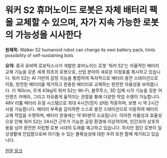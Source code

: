 # 워커 S2 휴머노이드 로봇은 자체 배터리 팩을 교체할 수 있으며, 자가 지속 가능한 로봇의 가능성을 시사한다

**원제목:** Walker S2 humanoid robot can change its own battery pack, hints possibility of self-sustaining bots

**요약:** 중국 유비텍 로보틱스사가 개발한 휴머노이드 로봇 ‘워커 S2’는 자율적인 배터리 교체 기능을 갖춘 세계 최초의 로봇으로, 산업 분야의 새로운 이정표를 제시하고 있습니다.  워커 S2는  AI 기반의 감정 지능을 통합하여  독자적으로 배터리 충전 스테이션으로 이동, 방전된 배터리를 제거하고 완충된 배터리로 교체하는 완전한 자율성을 보여줍니다.  키 160cm, 무게 43kg의 워커 S2는  Wi-Fi, 블루투스, 3D 입체 시각 기능을 갖춘 어안렌즈 카메라, 그리고 자유롭게 움직이는 관절을 통해 다양한 작업 수행이 가능합니다.  48V 리튬 배터리 듀얼 시스템으로 최대 4시간(정지 상태) 작동하며, 보행 시 약 2시간 사용 가능합니다.  배터리 부족을 감지하면 스스로 충전 스테이션으로 이동하여 배터리 교체 작업을 수행하며, 배터리 완충에는 약 90분이 소요됩니다.  이러한 자율성과 효율성으로 인해 워커 S2는  24시간 근무가 가능한 공장 환경에 이상적이며,  인간과의 상호작용을 넘어  완전한 자립형 로봇 시대의 도래를 예고하고 있습니다.  하지만  첨단 로봇이 일상생활에 진입함으로써 야기될 수 있는 불확실성에 대한 우려 또한 함께 제기되고 있습니다.

[원문 링크](https://www.yankodesign.com/2025/07/22/walker-s2-humanoid-robot-can-change-its-own-battery-pack-hints-possibility-of-self-sustaining-bots/)
